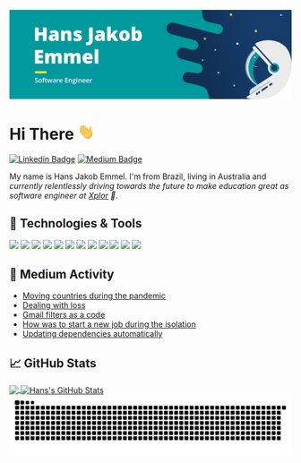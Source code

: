 ![Header](https://raw.githubusercontent.com/hjemmel/hjemmel/master/images/banner.png "Header")

# Hi There <img src="https://raw.githubusercontent.com/hjemmel/hjemmel/master/images/wave.gif" width="30px">

[![Linkedin Badge](https://img.shields.io/badge/-hjemmel-blue?style=for-the-badge&&logo=Linkedin&logoColor=white&link=https://www.linkedin.com/in/hjemmel)](https://www.linkedin.com/in/hjemmel)
[![Medium Badge](https://img.shields.io/badge/-@hjemmel-000000?style=for-the-badge&&labelColor=000000&logo=Medium&link=https://medium.com/@hjemmel)](https://medium.com/@hjemmel)

My name is Hans Jakob Emmel. I'm from Brazil, living in Australia and _currently relentlessly driving towards the future to make education great as software engineer at [Xplor](https://ourxplor.com/) :rocket:_.

## 🔧 Technologies & Tools

![](https://img.shields.io/static/v1?label=OS&message=macOS&color=00999d&logo=apple&logoColor=white&style=flat)
![](https://img.shields.io/static/v1?label=Editor&message=VSCode&color=00999d&logo=Visual%20Studio%20Code&logoColor=white&style=flat)
![](https://img.shields.io/static/v1?label=Shell&message=Zsh&color=00999d&logo=GNU%20Bash&logoColor=white&style=flat)
![](https://img.shields.io/static/v1?label=Code&message=Elixir&color=00999d&logo=elixir&logoColor=white&style=flat)
![](https://img.shields.io/static/v1?label=Code&message=React&color=00999d&logo=react&logoColor=white&style=flat)
![](https://img.shields.io/static/v1?label=Code&message=TypeScript&color=00999d&logo=typescript&logoColor=white&style=flat)
![](https://img.shields.io/static/v1?label=Code&message=JavaScript&color=00999d&logo=javascript&logoColor=white&style=flat)
![](https://img.shields.io/static/v1?label=DB&message=PostgreSQL&color=00999d&logo=postgresql&logoColor=white&style=flat)
![](https://img.shields.io/static/v1?label=DB&message=MySQL&color=00999d&logo=mysql&logoColor=white&style=flat)
![](https://img.shields.io/static/v1?label=Tools&message=Docker&color=00999d&logo=docker&logoColor=white&style=flat)
![](https://img.shields.io/static/v1?label=Console&message=PlayStation&color=00999d&logo=playstation&logoColor=white&style=flat)
![](https://img.shields.io/static/v1?label=Console&message=Switch&color=00999d&logo=Nintendo%20Switch&logoColor=white&style=flat)

## :blue_book: Medium Activity

<!-- MEDIUM:START -->
- [Moving countries during the pandemic](https://hjemmel.medium.com/moving-countries-during-the-pandemic-5f0ac33e00f4?source=rss-a11e11ccf41a------2)
- [Dealing with loss](https://hjemmel.medium.com/dealing-with-loss-4f676797d591?source=rss-a11e11ccf41a------2)
- [Gmail filters as a code](https://medium.com/swlh/gmail-filters-as-a-code-670fd719f473?source=rss-a11e11ccf41a------2)
- [How was to start a new job during the isolation](https://hjemmel.medium.com/how-was-start-a-new-job-during-the-isolation-82146b13dc27?source=rss-a11e11ccf41a------2)
- [Updating dependencies automatically](https://medium.com/swlh/updating-dependencies-automatically-4a765307117a?source=rss-a11e11ccf41a------2)
<!-- MEDIUM:END -->

## &#x1f4c8; GitHub Stats

<a href="https://github.com/hjemmel/hjemmel">
  <img align="center" src="https://github-readme-stats.vercel.app/api/top-langs/?username=hjemmel&count_private=true&hide=actionscript&title_color=0f2f53&icon_color=00999d" />
</a>
<a href="https://github.com/hjemmel/hjemmel">
  <img align="center" src="https://github-readme-stats.vercel.app/api?username=hjemmel&show_icons=true&line_height=27&count_private=true&title_color=0f2f53&icon_color=00999d" alt="Hans's GitHub Stats" />
</a>
<a href="https://github.com/hjemmel/hjemmel">
  <img align="center" src="https://raw.githubusercontent.com/hjemmel/hjemmel/output/snake-contribution-grid.svg" />
</a>
